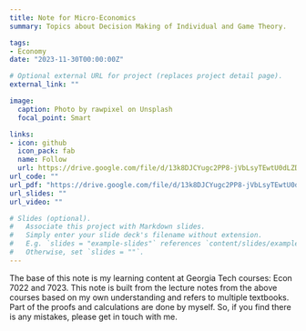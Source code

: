 ```yaml
---
title: Note for Micro-Economics
summary: Topics about Decision Making of Individual and Game Theory.

tags:
- Economy
date: "2023-11-30T00:00:00Z"

# Optional external URL for project (replaces project detail page).
external_link: ""

image:
  caption: Photo by rawpixel on Unsplash
  focal_point: Smart

links:
- icon: github
  icon_pack: fab
  name: Follow
  url: https://drive.google.com/file/d/13k8DJCYugc2PP8-jVbLsyTEwtU0dLZDu/view?usp=sharing
url_code: ""
url_pdf: "https://drive.google.com/file/d/13k8DJCYugc2PP8-jVbLsyTEwtU0dLZDu/view?usp=sharing"
url_slides: ""
url_video: ""

# Slides (optional).
#   Associate this project with Markdown slides.
#   Simply enter your slide deck's filename without extension.
#   E.g. `slides = "example-slides"` references `content/slides/example-slides.md`.
#   Otherwise, set `slides = ""`.
---
```


The base of this note is my learning content at Georgia Tech courses: Econ 7022 and 7023. This note is built from the lecture notes from the above courses based on my own understanding and refers to multiple textbooks. Part of the proofs and calculations are done by myself. So, if you find there is any mistakes, please get in touch with me.
